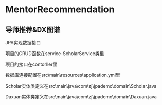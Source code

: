# MentorRecommendation
## 导师推荐&DX图谱
JPA实现数据接口

项目的CRUD函数在service-ScholarService类里

项目的接口在contorller里

数据库连接配置在src\main\resources\application.yml里

Scholar实体类定义在src\main\java\com\zj\jpademo\domain\Scholar.java

Daxuan实体类定义在src\main\java\com\zj\jpademo\domain\Daxuan.java


